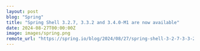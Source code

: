 ```yaml
---
layout: post
blog: "Spring"
title: "Spring Shell 3.2.7, 3.3.2 and 3.4.0-M1 are now available"
date: 2024-08-27T00:00:00Z
image: images/spring.png
remote_url: "https://spring.io/blog/2024/08/27/spring-shell-3-2-7-3-3-2-and-3-4-0-m1-are-now-available"
---
```

